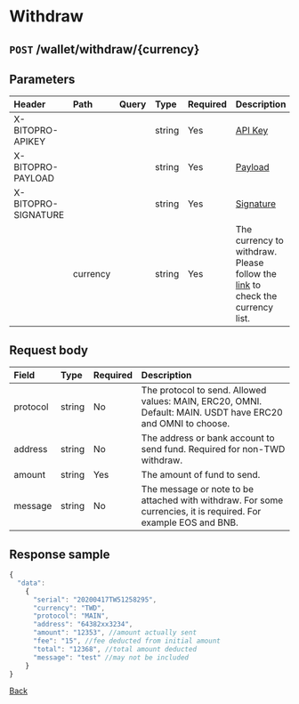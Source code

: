 # Withdraw

## `POST` /wallet/withdraw/{currency}

## Parameters

| Header | Path | Query | Type | Required | Description | Default | Range | Example |
| :--- | :--- | :--- | :--- | :--- | :--- | :--- | :--- | :--- |
| X-BITOPRO-APIKEY |  |  | string | Yes | [API Key](../authentication.md#api-key) |  |  |  |
| X-BITOPRO-PAYLOAD |  |  | string | Yes | [Payload](../authentication.md#payload) |  |  |  |
| X-BITOPRO-SIGNATURE |  |  | string | Yes | [Signature](../authentication.md#signature) |  |  |  |
|  | currency |  | string | Yes | The currency to withdraw. Please follow the [link](https://www.bitopro.com/fees) to check the currency list. |  |  | twd |

## Request body

| Field | Type | Required | Description |
| :--- | :--- | :--- | :--- |
| protocol | string | No | The protocol to send. Allowed values: MAIN, ERC20, OMNI. Default: MAIN. USDT have ERC20 and OMNI to choose. |
| address | string | No | The address or bank account to send fund. Required for non-TWD withdraw.|
| amount | string | Yes | The amount of fund to send. |
| message | string | No | The message or note to be attached with withdraw. For some currencies, it is required. For example EOS and BNB.|


## Response sample

```javascript
{
  "data": 
    {
      "serial": "20200417TW51258295",
      "currency": "TWD",
      "protocol": "MAIN",
      "address": "64382xx3234",
      "amount": "12353", //amount actually sent
      "fee": "15", //fee deducted from initial amount
      "total": "12368", //total amount deducted
      "message": "test" //may not be included 
    }
}
```

[Back](../rest.md)

